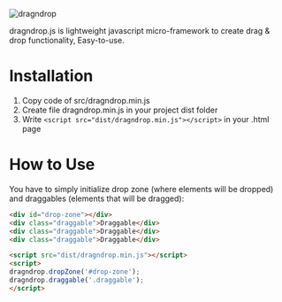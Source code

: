 ![dragndrop](https://via.placeholder.com/800x400/232424/0afc77?text=dragndrop.js) 

dragndrop.js is lightweight javascript micro-framework to create drag & drop functionality, Easy-to-use. 

# Installation
1. Copy code of src/dragndrop.min.js
2. Create file dragndrop.min.js in your project dist folder
3. Write `<script src="dist/dragndrop.min.js"></script>` in your .html page

# How to Use
You have to simply initialize drop zone (where elements will be dropped) and
draggables (elements that will be dragged):
```html
<div id="drop-zone"></div>
<div class="draggable">Draggable</div>
<div class="draggable">Draggable</div>
<div class="draggable">Draggable</div>

<script src="dist/dragndrop.min.js"></script>
<script>
dragndrop.dropZone('#drop-zone');
dragndrop.draggable('.draggable');
</script>
```
